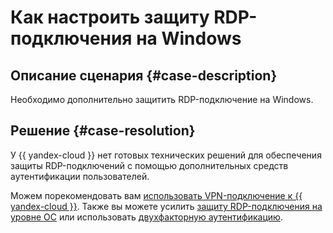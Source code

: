 # Как настроить защиту RDP-подключения на Windows


## Описание сценария {#case-description}

Необходимо дополнительно защитить RDP-подключение на Windows.

## Решение {#case-resolution}

У {{ yandex-cloud }} нет готовых технических решений для обеспечения защиты RDP-подключений с помощью дополнительных средств аутентификации пользователей.

Можем порекомендовать вам [использовать VPN-подключение к {{ yandex-cloud }}](../../../tutorials/routing/ipsec/ipsec-vpn.md).
Также вы можете усилить [защиту RDP-подключения на уровне ОС](https://www.mvps.net/docs/how-to-secure-remote-desktop-rdp/) или использовать [двухфакторную аутентификацию](https://winitpro.ru/index.php/2022/01/18/2fa-v-windows-multiotp/).